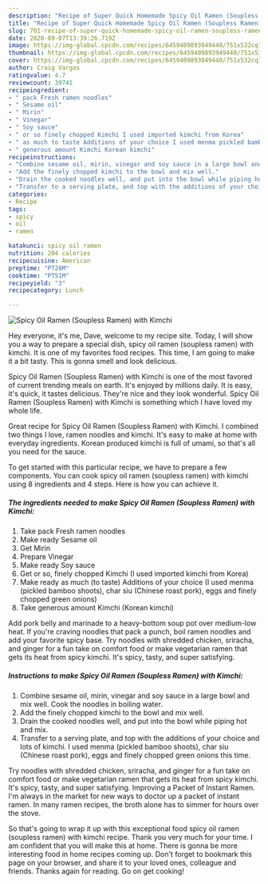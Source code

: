 ```yaml
---
description: "Recipe of Super Quick Homemade Spicy Oil Ramen (Soupless Ramen) with Kimchi"
title: "Recipe of Super Quick Homemade Spicy Oil Ramen (Soupless Ramen) with Kimchi"
slug: 701-recipe-of-super-quick-homemade-spicy-oil-ramen-soupless-ramen-with-kimchi
date: 2020-09-07T13:39:26.719Z
image: https://img-global.cpcdn.com/recipes/6459409893949440/751x532cq70/spicy-oil-ramen-soupless-ramen-with-kimchi-recipe-main-photo.jpg
thumbnail: https://img-global.cpcdn.com/recipes/6459409893949440/751x532cq70/spicy-oil-ramen-soupless-ramen-with-kimchi-recipe-main-photo.jpg
cover: https://img-global.cpcdn.com/recipes/6459409893949440/751x532cq70/spicy-oil-ramen-soupless-ramen-with-kimchi-recipe-main-photo.jpg
author: Craig Vargas
ratingvalue: 4.7
reviewcount: 39741
recipeingredient:
- " pack Fresh ramen noodles"
- " Sesame oil"
- " Mirin"
- " Vinegar"
- " Soy sauce"
- " or so finely chopped Kimchi I used imported kimchi from Korea"
- " as much to taste Additions of your choice I used menma pickled bamboo shoots char siu Chinese roast pork eggs and finely chopped green onions"
- " generous amount Kimchi Korean kimchi"
recipeinstructions:
- "Combine sesame oil, mirin, vinegar and soy sauce in a large bowl and mix well.  Cook the noodles in boiling water."
- "Add the finely chopped kimchi to the bowl and mix well."
- "Drain the cooked noodles well, and put into the bowl while piping hot and mix."
- "Transfer to a serving plate, and top with the additions of your choice and lots of kimchi. I used menma (pickled bamboo shoots), char siu (Chinese roast pork), eggs and finely chopped green onions this time."
categories:
- Recipe
tags:
- spicy
- oil
- ramen

katakunci: spicy oil ramen 
nutrition: 204 calories
recipecuisine: American
preptime: "PT28M"
cooktime: "PT51M"
recipeyield: "3"
recipecategory: Lunch

---
```



![Spicy Oil Ramen (Soupless Ramen) with Kimchi](https://img-global.cpcdn.com/recipes/6459409893949440/751x532cq70/spicy-oil-ramen-soupless-ramen-with-kimchi-recipe-main-photo.jpg)

Hey everyone, it's me, Dave, welcome to my recipe site. Today, I will show you a way to prepare a special dish, spicy oil ramen (soupless ramen) with kimchi. It is one of my favorites food recipes. This time, I am going to make it a bit tasty. This is gonna smell and look delicious.

Spicy Oil Ramen (Soupless Ramen) with Kimchi is one of the most favored of current trending meals on earth. It's enjoyed by millions daily. It is easy, it's quick, it tastes delicious. They're nice and they look wonderful. Spicy Oil Ramen (Soupless Ramen) with Kimchi is something which I have loved my whole life.

Great recipe for Spicy Oil Ramen (Soupless Ramen) with Kimchi. I combined two things I love, ramen noodles and kimchi. It&#39;s easy to make at home with everyday ingredients. Korean produced kimchi is full of umami, so that&#39;s all you need for the sauce.


To get started with this particular recipe, we have to prepare a few components. You can cook spicy oil ramen (soupless ramen) with kimchi using 8 ingredients and 4 steps. Here is how you can achieve it.

<!--inarticleads1-->

##### The ingredients needed to make Spicy Oil Ramen (Soupless Ramen) with Kimchi:

1. Take  pack Fresh ramen noodles
1. Make ready  Sesame oil
1. Get  Mirin
1. Prepare  Vinegar
1. Make ready  Soy sauce
1. Get  or so, finely chopped Kimchi (I used imported kimchi from Korea)
1. Make ready  as much (to taste) Additions of your choice (I used menma (pickled bamboo shoots), char siu (Chinese roast pork), eggs and finely chopped green onions)
1. Take  generous amount Kimchi (Korean kimchi)


Add pork belly and marinade to a heavy-bottom soup pot over medium-low heat. If you&#39;re craving noodles that pack a punch, boil ramen noodles and add your favorite spicy base. Try noodles with shredded chicken, sriracha, and ginger for a fun take on comfort food or make vegetarian ramen that gets its heat from spicy kimchi. It&#39;s spicy, tasty, and super satisfying. 

<!--inarticleads2-->

##### Instructions to make Spicy Oil Ramen (Soupless Ramen) with Kimchi:

1. Combine sesame oil, mirin, vinegar and soy sauce in a large bowl and mix well.  Cook the noodles in boiling water.
1. Add the finely chopped kimchi to the bowl and mix well.
1. Drain the cooked noodles well, and put into the bowl while piping hot and mix.
1. Transfer to a serving plate, and top with the additions of your choice and lots of kimchi. I used menma (pickled bamboo shoots), char siu (Chinese roast pork), eggs and finely chopped green onions this time.


Try noodles with shredded chicken, sriracha, and ginger for a fun take on comfort food or make vegetarian ramen that gets its heat from spicy kimchi. It&#39;s spicy, tasty, and super satisfying. Improving a Packet of Instant Ramen. I&#39;m always in the market for new ways to doctor up a packet of instant ramen. In many ramen recipes, the broth alone has to simmer for hours over the stove. 

So that's going to wrap it up with this exceptional food spicy oil ramen (soupless ramen) with kimchi recipe. Thank you very much for your time. I am confident that you will make this at home. There is gonna be more interesting food in home recipes coming up. Don't forget to bookmark this page on your browser, and share it to your loved ones, colleague and friends. Thanks again for reading. Go on get cooking!

